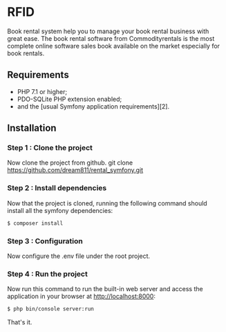 # RFID

Book rental system help you to manage your book rental business with great ease. The book rental software from Commodityrentals is the most complete online software sales book available on the market especially for book rentals.

Requirements
------------

  * PHP 7.1 or higher;
  * PDO-SQLite PHP extension enabled;
  * and the [usual Symfony application requirements][2].

Installation
------------

### Step 1 : Clone the project

Now clone the project from github.
git clone https://github.com/dream811/rental_symfony.git

### Step 2 : Install dependencies

Now that the project is cloned, running the following command should install all the symfony dependencies:

```bash
$ composer install
```

### Step 3 : Configuration

Now configure the .env file under the root project.

### Step 4 : Run the project

Now run this command to run the built-in web server and access the application in your browser at <http://localhost:8000>:

```bash
$ php bin/console server:run
```

That's it.
